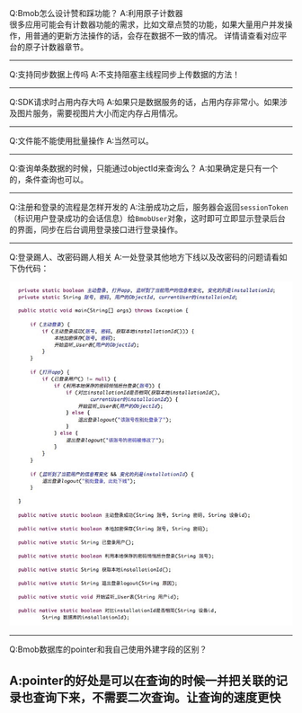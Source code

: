 
Q:Bmob怎么设计赞和踩功能？
A:利用原子计数器   
很多应用可能会有计数器功能的需求，比如文章点赞的功能，如果大量用户并发操作，用普通的更新方法操作的话，会存在数据不一致的情况。
详情请查看对应平台的原子计数器章节。

---


Q:支持同步数据上传吗
A:不支持阻塞主线程同步上传数据的方法！

---

Q:SDK请求时占用内存大吗
A:如果只是数据服务的话，占用内存非常小。如果涉及图片服务，需要视图片大小而定内存占用情况。

---

Q:文件能不能使用批量操作
A:当然可以。

---

Q:查询单条数据的时候，只能通过objectId来查询么？ 
A:如果确定是只有一个的，条件查询也可以。

---

Q:注册和登录的流程是怎样开发的
A:注册成功之后，服务器会返回`sessionToken`（标识用户登录成功的会话信息）给`BmobUser`对象，这时即可立即显示登录后台的界面，同步在后台调用登录接口进行登录操作。

---
Q:登录踢人、改密码踢人相关
A:一处登录其他地方下线以及改密码的问题请看如下伪代码：

![](image/14669969347495.jpg)


---
Q:Bmob数据库的pointer和我自己使用外建字段的区别？

A:pointer的好处是可以在查询的时候一并把关联的记录也查询下来，不需要二次查询。让查询的速度更快
---

